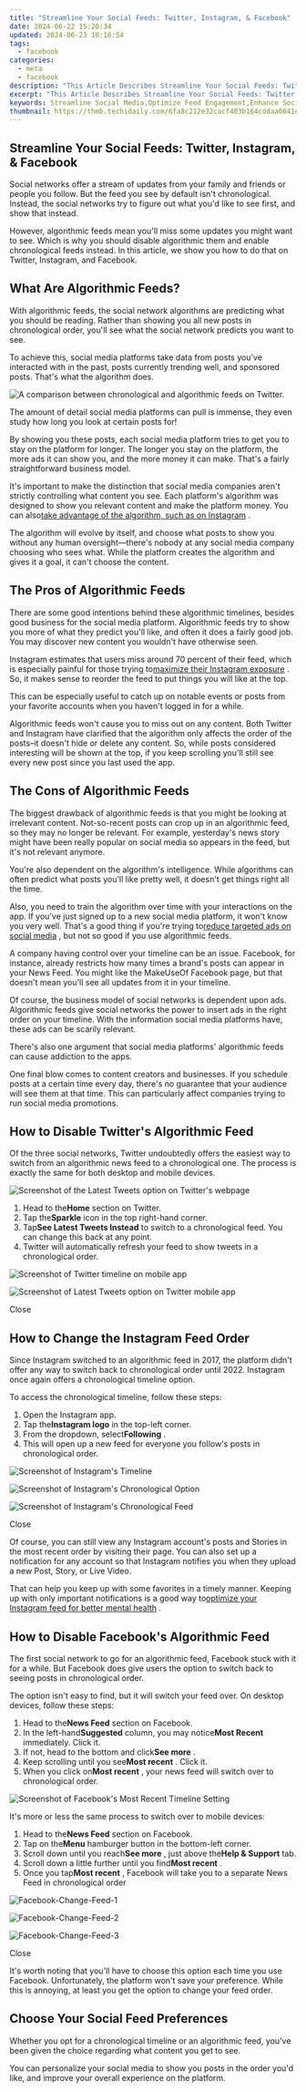 ```yaml
---
title: "Streamline Your Social Feeds: Twitter, Instagram, & Facebook"
date: 2024-06-22 15:20:34
updated: 2024-06-23 10:18:54
tags:
  - facebook
categories:
  - meta
  - facebook
description: "This Article Describes Streamline Your Social Feeds: Twitter, Instagram, & Facebook"
excerpt: "This Article Describes Streamline Your Social Feeds: Twitter, Instagram, & Facebook"
keywords: Streamline Social Media,Optimize Feed Engagement,Enhance Social Networking,Boost Profile Visibility,Improve Platform Usage,Maximize Connectivity,Refine Social Interaction
thumbnail: https://thmb.techidaily.com/6fa8c212e32cacf403b164cddaa0641d8c8c9740158f0e616afbd57801dea413.jpg
---
```


## Streamline Your Social Feeds: Twitter, Instagram, & Facebook

 Social networks offer a stream of updates from your family and friends or people you follow. But the feed you see by default isn't chronological. Instead, the social networks try to figure out what you'd like to see first, and show that instead.

 However, algorithmic feeds mean you'll miss some updates you might want to see. Which is why you should disable algorithmic them and enable chronological feeds instead. In this article, we show you how to do that on Twitter, Instagram, and Facebook.

## What Are Algorithmic Feeds?

 With algorithmic feeds, the social network algorithms are predicting what you should be reading. Rather than showing you all new posts in chronological order, you'll see what the social network predicts you want to see.

 To achieve this, social media platforms take data from posts you've interacted with in the past, posts currently trending well, and sponsored posts. That's what the algorithm does.

![A comparison between chronological and algorithmic feeds on Twitter.](https://static1.makeuseofimages.com/wordpress/wp-content/uploads/2021/07/Chronological-vs-Algorithmic-Feed-Example.jpg)

 The amount of detail social media platforms can pull is immense, they even study how long you look at certain posts for!

 By showing you these posts, each social media platform tries to get you to stay on the platform for longer. The longer you stay on the platform, the more ads it can show you, and the more money it can make. That's a fairly straightforward business model.

 It's important to make the distinction that social media companies aren't strictly controlling what content you see. Each platform's algorithm was designed to show you relevant content and make the platform money. You can also[take advantage of the algorithm, such as on Instagram](http://www.makeuseof.com/instagram-algorithm-2021/) .

 The algorithm will evolve by itself, and choose what posts to show you without any human oversight—there's nobody at any social media company choosing who sees what. While the platform creates the algorithm and gives it a goal, it can't choose the content.

## The Pros of Algorithmic Feeds

 There are some good intentions behind these algorithmic timelines, besides good business for the social media platform. Algorithmic feeds try to show you more of what they predict you'll like, and often it does a fairly good job. You may discover new content you wouldn't have otherwise seen.

 Instagram estimates that users miss around 70 percent of their feed, which is especially painful for those trying to[maximize their Instagram exposure](http://www.makeuseof.com/maximize-your-instagram-exposure-2021/) . So, it makes sense to reorder the feed to put things you will like at the top.

 This can be especially useful to catch up on notable events or posts from your favorite accounts when you haven't logged in for a while.

 Algorithmic feeds won't cause you to miss out on any content. Both Twitter and Instagram have clarified that the algorithm only affects the order of the posts–it doesn't hide or delete any content. So, while posts considered interesting will be shown at the top, if you keep scrolling you'll still see every new post since you last used the app.

## The Cons of Algorithmic Feeds

 The biggest drawback of algorithmic feeds is that you might be looking at irrelevant content. Not-so-recent posts can crop up in an algorithmic feed, so they may no longer be relevant. For example, yesterday's news story might have been really popular on social media so appears in the feed, but it's not relevant anymore.

 You're also dependent on the algorithm's intelligence. While algorithms can often predict what posts you'll like pretty well, it doesn't get things right all the time.

 Also, you need to train the algorithm over time with your interactions on the app. If you've just signed up to a new social media platform, it won't know you very well. That's a good thing if you're trying to[reduce targeted ads on social media](http://www.makeuseof.com/reduce-targeted-ads-social-media/) , but not so good if you use algorithmic feeds.

 A company having control over your timeline can be an issue. Facebook, for instance, already restricts how many times a brand's posts can appear in your News Feed. You might like the MakeUseOf Facebook page, but that doesn't mean you'll see all updates from it in your timeline.

 Of course, the business model of social networks is dependent upon ads. Algorithmic feeds give social networks the power to insert ads in the right order on your timeline. With the information social media platforms have, these ads can be scarily relevant.

 There's also one argument that social media platforms' algorithmic feeds can cause addiction to the apps.

 One final blow comes to content creators and businesses. If you schedule posts at a certain time every day, there's no guarantee that your audience will see them at that time. This can particularly affect companies trying to run social media promotions.

## How to Disable Twitter's Algorithmic Feed

 Of the three social networks, Twitter undoubtedly offers the easiest way to switch from an algorithmic news feed to a chronological one. The process is exactly the same for both desktop and mobile devices.

![Screenshot of the Latest Tweets option on Twitter's webpage](https://static1.makeuseofimages.com/wordpress/wp-content/uploads/2022/06/Twitter-Latest-Tweets-Screenshot.jpg)

1. Head to the**Home** section on Twitter.
2. Tap the**Sparkle** icon in the top right-hand corner.
3. Tap**See Latest Tweets Instead** to switch to a chronological feed. You can change this back at any point.
4. Twitter will automatically refresh your feed to show tweets in a chronological order.

![Screenshot of Twitter timeline on mobile app](https://static1.makeuseofimages.com/wordpress/wp-content/uploads/2022/06/Twitter-Mobile-Timeline-Screenshot.jpeg)

![Screenshot of Latest Tweets option on Twitter mobile app](https://static1.makeuseofimages.com/wordpress/wp-content/uploads/2022/06/Twitter-Mobile-Latest-Tweets-Screenshot.jpeg)

Close

## How to Change the Instagram Feed Order

 Since Instagram switched to an algorithmic feed in 2017, the platform didn't offer any way to switch back to chronological order until 2022\. Instagram once again offers a chronological timeline option.

To access the chronological timeline, follow these steps:

1. Open the Instagram app.
2. Tap the**Instagram logo** in the top-left corner.
3. From the dropdown, select**Following** .
4. This will open up a new feed for everyone you follow's posts in chronological order.

![Screenshot of Instagram's Timeline](https://static1.makeuseofimages.com/wordpress/wp-content/uploads/2022/06/Instagram-Timeline-Screenshot-1.jpeg)

![Screenshot of Instagram's Chronological Option](https://static1.makeuseofimages.com/wordpress/wp-content/uploads/2022/06/Instagram-Chronological-Option-Screenshot-1.jpeg)

![Screenshot of Instagram's Chronological Feed](https://static1.makeuseofimages.com/wordpress/wp-content/uploads/2022/06/Instagram-Chronological-Feed-1.jpeg)

Close

 Of course, you can still view any Instagram account's posts and Stories in the most recent order by visiting their page. You can also set up a notification for any account so that Instagram notifies you when they upload a new Post, Story, or Live Video.

 That can help you keep up with some favorites in a timely manner. Keeping up with only important notifications is a good way to[optimize your Instagram feed for better mental health](http://www.makeuseof.com/how-to-optimize-instagram-better-mental-health/) .

## How to Disable Facebook's Algorithmic Feed

 The first social network to go for an algorithmic feed, Facebook stuck with it for a while. But Facebook does give users the option to switch back to seeing posts in chronological order.

 The option isn't easy to find, but it will switch your feed over. On desktop devices, follow these steps:

1. Head to the**News Feed** section on Facebook.
2. In the left-hand**Suggested** column, you may notice**Most Recent** immediately. Click it.
3. If not, head to the bottom and click**See more** .
4. Keep scrolling until you see**Most recent** . Click it.
5. When you click on**Most recent** , your news feed will switch over to chronological order.

![Screenshot of Facebook's Most Recent Timeline Setting](https://static1.makeuseofimages.com/wordpress/wp-content/uploads/2022/06/Facebook-Most-Recent-Screenshot.jpg)

 It's more or less the same process to switch over to mobile devices:

1. Head to the**News Feed** section on Facebook.
2. Tap on the**Menu** hamburger button in the bottom-left corner.
3. Scroll down until you reach**See more** , just above the**Help & Support** tab.
4. Scroll down a little further until you find**Most recent** .
5. Once you tap**Most recent** , Facebook will take you to a separate News Feed in chronological order

![Facebook-Change-Feed-1](https://static1.makeuseofimages.com/wordpress/wp-content/uploads/2021/08/Facebook-Change-Feed-1.PNG)

![Facebook-Change-Feed-2](https://static1.makeuseofimages.com/wordpress/wp-content/uploads/2021/08/Facebook-Change-Feed-2.PNG)

![Facebook-Change-Feed-3](https://static1.makeuseofimages.com/wordpress/wp-content/uploads/2021/08/Facebook-Change-Feed-3.PNG)

Close

 It's worth noting that you'll have to choose this option each time you use Facebook. Unfortunately, the platform won't save your preference. While this is annoying, at least you get the option to change your feed order.

## Choose Your Social Feed Preferences

 Whether you opt for a chronological timeline or an algorithmic feed, you've been given the choice regarding what content you get to see.

 You can personalize your social media to show you posts in the order you'd like, and improve your overall experience on the platform.


<ins class="adsbygoogle"
     style="display:block"
     data-ad-format="autorelaxed"
     data-ad-client="ca-pub-7571918770474297"
     data-ad-slot="1223367746"></ins>



<ins class="adsbygoogle"
     style="display:block"
     data-ad-client="ca-pub-7571918770474297"
     data-ad-slot="8358498916"
     data-ad-format="auto"
     data-full-width-responsive="true"></ins>
